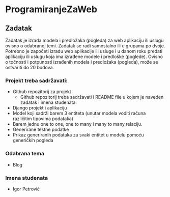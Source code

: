 # ProgramiranjeZaWeb

## Zadatak
Zadatak je izrada modela i predložaka (pogleda) za web aplikaciju ili uslugu ovisno o odabranoj temi. Zadatak se radi samostalno ili u grupama po dvoje. Potrebno je započeti izradu web aplikacije ili usluge i u danom roku predati aplikaciju ili uslugu koja ima izrađene modele i predloške (poglede). Ovisno o točnosti i potpunosti izrađenih modela i predložaka (pogleda), može se ostvariti do 20 bodova.

### Projekt treba sadržavati:

- Github repozitorij za projekt
  - Github repozitorij treba sadržavati i README file u kojem je naveden zadatak i imena studenata.
- Django projekt i aplikaciju
- Model koji sadrži barem 3 entiteta (unutar modela voditi računa različitim tipovima podataka)
- Barem jednu one to one, one to many i many to many relaciju.
- Generirane testne podatke
- Prikaz generiranih podataka za svaki entitet u modelu pomoću generičkih pogleda

### Odabrana tema

- Blog

### Imena studenata

- Igor Petrović
